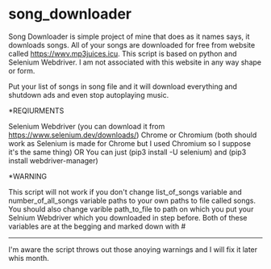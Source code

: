 # song_downloader

Song Downloader is simple project of mine that does as it names says, it downloads songs.
All of your songs are downloaded for free from website called https://wwv.mp3juices.icu. This script is based on python and Selenium Webdriver.
I am not associated with this website in any way shape or form.

Put your list of songs in song file and it will download everything and shutdown ads and even stop autoplaying music.


*REQIURMENTS

Selenium Webdriver (you can download it from https://www.selenium.dev/downloads/)
Chrome or Chromium (both should work as Selenium is made for Chrome but I used Chromium so I suppose it's the same thing)
OR 
You can just (pip3 install -U selenium) and (pip3 install webdriver-manager)

*WARNING

This script will not work if you don't change list_of_songs variable and number_of_all_songs variable paths to your own paths to file called songs.
You should also change varible path_to_file to path on which you put your Selnium Webdriver which you downloaded in step before.
Both of these variables are at the begging and marked down with # 
___________________________________________________

I'm aware the script throws out those anoying warnings and I will fix it later whis month.
